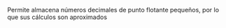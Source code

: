 Permite almacena números decimales de punto flotante pequeños, por lo que sus cálculos son aproximados